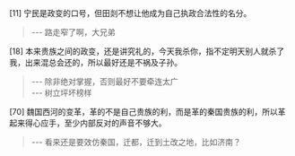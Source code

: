 
[11] 宁民是政变的口号，但田剡不想让他成为自己执政合法性的名分。
>--- 路走窄了啊，大兄弟<br>

[18] 本来贵族之间的政变，还是讲究礼的，今天我杀你，指不定明天别人就杀了我，出来混总会还的，所以最好还是不祸及子孙。
>--- 除非绝对掌握，否则最好不要牵连太广<br>
>--- 树立坪坏榜样<br>

[70] 魏国西河的变革，革的不是自己贵族的利，而是革的秦国贵族的利，所以革起来得心应手，至少内部反对的声音不够大。
>--- 看来还是要效仿秦国，迁都，迁到土改之地，比如济南？<br>
